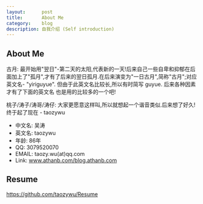 ```yaml
---
layout:      post
title:       About Me
category:    blog
description: 自我介绍 (Self introduction)
---
```


## About Me

古月: 最开始用"翌日"-第二天的太阳,代表新的一天!后来自己一些自卑和抑郁在后面加上了"孤月",才有了后来的翌日孤月.在后来演变为"一日古月",简称"古月";对应英文名- "yiriguyue". 但由于此英文名比较长,所以有时简写 guyue. 后来各种因素才有了下面的英文名 也是用的比较多的一个吧!

桃子/涛子/涛哥/涛仔: 大家更愿意这样叫,所以就想起一个谐音类似.后来想了好久! 终于起了现在 - taozywu

* 中文名: 吴涛
* 英文名: taozywu
* 年龄:   86年
* QQ:    3079520070
* EMAIL: taozy.wu(at)qq.com
* Link:  www.athanb.com/blog.athanb.com

## Resume

https://github.com/taozywu/Resume

